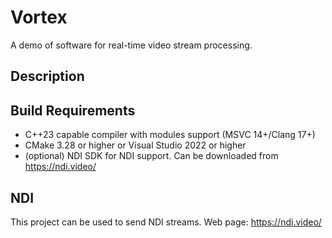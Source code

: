 # Vortex

A demo of software for real-time video stream processing.

## Description

## Build Requirements

- C++23 capable compiler with modules support (MSVC 14+/Clang 17+)
- CMake 3.28 or higher or Visual Studio 2022 or higher
- (optional) NDI SDK for NDI support. Can be downloaded from https://ndi.video/

## NDI

This project can be used to send NDI streams.
Web page: https://ndi.video/

